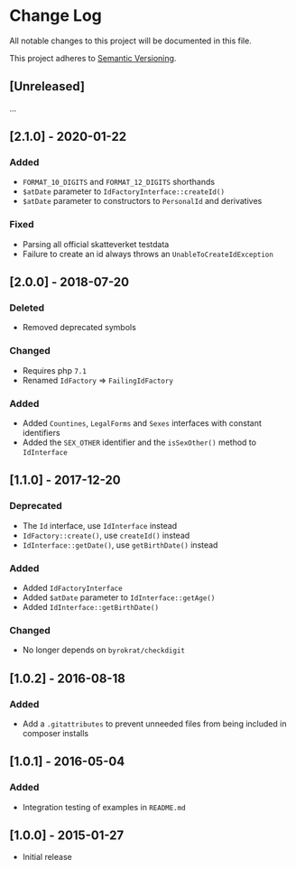 # Change Log
All notable changes to this project will be documented in this file.

This project adheres to [Semantic Versioning](http://semver.org/).

## [Unreleased]

...

## [2.1.0] - 2020-01-22

### Added
- `FORMAT_10_DIGITS` and `FORMAT_12_DIGITS` shorthands
- `$atDate` parameter to `IdFactoryInterface::createId()`
- `$atDate` parameter to constructors to `PersonalId` and derivatives

### Fixed
- Parsing all official skatteverket testdata
- Failure to create an id always throws an `UnableToCreateIdException`

## [2.0.0] - 2018-07-20

### Deleted
- Removed deprecated symbols

### Changed
- Requires php `7.1`
- Renamed `IdFactory` => `FailingIdFactory`

### Added
- Added `Countines`, `LegalForms` and `Sexes` interfaces with constant identifiers
- Added the `SEX_OTHER` identifier and the `isSexOther()` method to `IdInterface`

## [1.1.0] - 2017-12-20

### Deprecated
- The `Id` interface, use `IdInterface` instead
- `IdFactory::create()`, use `createId()` instead
- `IdInterface::getDate()`, use `getBirthDate()` instead

### Added
- Added `IdFactoryInterface`
- Added `$atDate` parameter to `IdInterface::getAge()`
- Added `IdInterface::getBirthDate()`

### Changed
- No longer depends on `byrokrat/checkdigit`

## [1.0.2] - 2016-08-18

### Added
- Add a `.gitattributes` to prevent unneeded files from being included in composer installs

## [1.0.1] - 2016-05-04

### Added
- Integration testing of examples in `README.md`

## [1.0.0] - 2015-01-27
- Initial release
